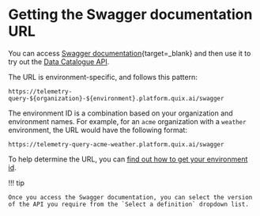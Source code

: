 # Getting the Swagger documentation URL

You can access [Swagger documentation](https://swagger.io/){target=_blank} and then use it to try out the [Data Catalogue API](intro.md). 

The URL is environment-specific, and follows this pattern:

    https://telemetry-query-${organization}-${environment}.platform.quix.ai/swagger

The environment ID is a combination based on your organization and environment names. For example, for an `acme` organization with a `weather` environment, the URL would have the following format:

    https://telemetry-query-acme-weather.platform.quix.ai/swagger

To help determine the URL, you can [find out how to get your environment id](../../platform/how-to/get-environment-id.md).

!!! tip

    Once you access the Swagger documentation, you can select the version of the API you require from the `Select a definition` dropdown list.
